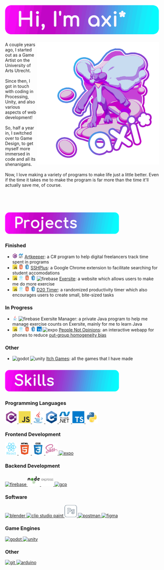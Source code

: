 <h1><img  alt="intro" src="https://github.com/AxiDragon/AxiDragon/blob/main/img/intro.gif"></h1>
<img align="right" alt="axi" src="https://github.com/AxiDragon/AxiDragon/blob/main/img/axi.gif"
 height="400">
<p>A couple years ago, I started out as a Game Artist on the University of Arts Utrecht.<br><br>
  Since then, I got in touch with coding in Processing, Unity, and also various aspects of web development!<br><br>
  So, half a year in, I switched over to Game Design, to get myself more immersed in code and all its
  shenanigans.<br><br>
  Now, I love making a variety of programs to make life just a little better. Even if the time it takes me to make
  the
  program is far more than the time it'll actually save me, of course.<br><br><br><br></p>

<h2><img  alt="projects" src="https://github.com/AxiDragon/AxiDragon/blob/main/img/projects.gif" height="70"></h2>
  <h3>Finished</h3>
  <ul>
   <li>
    <img src="https://raw.githubusercontent.com/devicons/devicon/master/icons/csharp/csharp-original.svg" alt="csharp" title="csharp" width="16"/>
    <img src="https://raw.githubusercontent.com/devicons/devicon/master/icons/dot-net/dot-net-original-wordmark.svg" alt="dotnet" title="dotnet" width="16"/>
    <a href="https://github.com/AxiDragon/Artkeeper" target="_blank" rel="noreferrer">Artkeeper</a>: a C# program to help digital freelancers track time spent in programs
   </li>
   <li>
    <img src="https://raw.githubusercontent.com/devicons/devicon/master/icons/javascript/javascript-original.svg" alt="javascript" title="javascript" width="16"/>
    <img src="https://raw.githubusercontent.com/devicons/devicon/master/icons/html5/html5-original-wordmark.svg" alt="html5" title="html5" width="16"/>
    <img src="https://raw.githubusercontent.com/devicons/devicon/master/icons/css3/css3-original-wordmark.svg" alt="css3" title="css3" width="16"/>
    <a href="https://github.com/AxiDragon/SSHPlus" target="_blank" rel="noreferrer">SSHPlus</a>: a Google Chrome extension to facilitate searching for student accomodations
   </li>
   <li>
    <img src="https://raw.githubusercontent.com/devicons/devicon/master/icons/javascript/javascript-original.svg" alt="javascript" title="javascript" width="16"/>
    <img src="https://raw.githubusercontent.com/devicons/devicon/master/icons/react/react-original-wordmark.svg" alt="react" title="react" width="16"/>
    <img src="https://raw.githubusercontent.com/devicons/devicon/master/icons/html5/html5-original-wordmark.svg" alt="html5" title="html5" width="16"/>
    <img src="https://raw.githubusercontent.com/devicons/devicon/master/icons/css3/css3-original-wordmark.svg" alt="css3" title="css3" width="16"/>
    <img src="https://www.vectorlogo.zone/logos/firebase/firebase-icon.svg" alt="firebase" width="16"/>
    <a href="https://axidragon.github.io/exersite/" target="_blank" rel="noreferrer">Exersite</a>: a website which allows users to make me do more exercise
   </li>
   <li>
    <img src="https://raw.githubusercontent.com/devicons/devicon/master/icons/javascript/javascript-original.svg" alt="javascript" title="javascript" width="16"/>
    <img src="https://raw.githubusercontent.com/devicons/devicon/master/icons/react/react-original-wordmark.svg" alt="react" title="react" width="16"/>
    <img src="https://raw.githubusercontent.com/devicons/devicon/master/icons/html5/html5-original-wordmark.svg" alt="html5" title="html5" width="16"/>
    <img src="https://raw.githubusercontent.com/devicons/devicon/master/icons/css3/css3-original-wordmark.svg" alt="css3" title="css3" width="16"/>
    <a href="https://axidragon.github.io/d20-timer/" target="_blank" rel="noreferrer">D20 Timer</a>: a randomized productivity timer which also encourages users to create small, bite-sized tasks
   </li>
  </ul>

  <h3>In Progress</h3>
  <ul>
   <li>
    <img src="https://raw.githubusercontent.com/devicons/devicon/master/icons/java/java-original.svg" alt="java" width="16"/>
    <img src="https://www.vectorlogo.zone/logos/firebase/firebase-icon.svg" alt="firebase" width="16"/>
    Exersite Manager: a private Java program to help me manage exercise counts on Exersite, mainly for me to learn Java</li>
   <li>
    <img src="https://raw.githubusercontent.com/devicons/devicon/master/icons/javascript/javascript-original.svg" alt="javascript" title="javascript" width="16"/>
    <img src="https://raw.githubusercontent.com/devicons/devicon/master/icons/react/react-original-wordmark.svg" alt="react" title="react" width="16"/>
    <img src="https://raw.githubusercontent.com/devicons/devicon/master/icons/html5/html5-original-wordmark.svg" alt="html5" title="html5" width="16"/>
    <img src="https://raw.githubusercontent.com/devicons/devicon/master/icons/css3/css3-original-wordmark.svg" alt="css3" title="css3" width="16"/>
    <img src="https://raw.githubusercontent.com/devicons/devicon/master/icons/typescript/typescript-original.svg" alt="typescript" title="typescript" width="16"/>
    <img src="https://seeklogo.com/images/E/expo-logo-01BB2BCFC3-seeklogo.com.png" alt="expo" title="expo" width="16"/>
    <a href="https://github.com/AxiDragon/people-not-opinions" target="_blank" rel="noreferrer">People Not Opinions</a>: an interactive webapp for phones to reduce <a href="https://en.wikipedia.org/wiki/Out-group_homogeneity" target="_blank" rel="noreferrer">out-group homogeneity bias</a>
   </li>
  </ul>
  <h3>Other</h3>
  <ul>
    <li>
     <img src="https://www.vectorlogo.zone/logos/godotengine/godotengine-icon.svg" alt="godot" title="godot" width="16"/>
     <img src="https://www.vectorlogo.zone/logos/unity3d/unity3d-icon.svg" alt="unity" title="unity" width="16 height="16" />
     <a href="https://axidreamdragon.itch.io/" target="_blank" rel="noreferrer">Itch Games</a>: all the games that I have made
    </li>
  </ul>

<h2><img  alt="skills" src="https://github.com/AxiDragon/AxiDragon/blob/main/img/skills.gif" height="70"></h2>
<h3>Programming Languages</h3>
<a href="https://www.w3schools.com/cs/" target="_blank" rel="noreferrer"> 
 <img src="https://raw.githubusercontent.com/devicons/devicon/master/icons/csharp/csharp-original.svg" alt="csharp" width="40"/>
</a>
<a href="https://developer.mozilla.org/en-US/docs/Web/JavaScript" target="_blank" rel="noreferrer"> 
 <img src="https://raw.githubusercontent.com/devicons/devicon/master/icons/javascript/javascript-original.svg"  alt="javascript" width="40"/> 
</a>
<a href="https://www.java.com" target="_blank" rel="noreferrer">
 <img src="https://raw.githubusercontent.com/devicons/devicon/master/icons/java/java-original.svg" alt="java" width="40"/>
</a>
<a href="https://www.w3schools.com/cpp/" target="_blank" rel="noreferrer">
 <img src="https://raw.githubusercontent.com/devicons/devicon/master/icons/cplusplus/cplusplus-original.svg" alt="cplusplus" width="40"/> 
</a>
<a href="https://dotnet.microsoft.com/" target="_blank" rel="noreferrer"> 
 <img src="https://raw.githubusercontent.com/devicons/devicon/master/icons/dot-net/dot-net-original-wordmark.svg" alt="dotnet" width="40"/> 
</a>
<a href="https://www.typescriptlang.org/" target="_blank" rel="noreferrer"> 
 <img src="https://raw.githubusercontent.com/devicons/devicon/master/icons/typescript/typescript-original.svg" alt="typescript" width="40"/> 
</a>
<a href="https://www.python.org" target="_blank" rel="noreferrer"> 
 <img src="https://raw.githubusercontent.com/devicons/devicon/master/icons/python/python-original.svg" alt="python" width="40"/> 
</a>

<h3>Frontend Development</h3>
<a href="https://reactjs.org/" target="_blank" rel="noreferrer"> 
 <img src="https://raw.githubusercontent.com/devicons/devicon/master/icons/react/react-original-wordmark.svg" alt="react" width="40"/> 
</a>
<a href="https://www.w3.org/html/" target="_blank" rel="noreferrer"> 
 <img src="https://raw.githubusercontent.com/devicons/devicon/master/icons/html5/html5-original-wordmark.svg" alt="html5" width="40" /> 
</a>
<a href="https://www.w3schools.com/css/" target="_blank" rel="noreferrer"> 
 <img src="https://raw.githubusercontent.com/devicons/devicon/master/icons/css3/css3-original-wordmark.svg" alt="css3" width="40"/> 
</a>
<a href="https://sass-lang.com" target="_blank" rel="noreferrer">
 <img src="https://raw.githubusercontent.com/devicons/devicon/master/icons/sass/sass-original.svg" alt="sass" width="40"/> 
</a>
<a href="https://expo.dev/" target="_blank" rel="noreferrer"> 
   <img src="https://seeklogo.com/images/E/expo-logo-01BB2BCFC3-seeklogo.com.png" alt="expo" width="40"/>
</a>

<h3>Backend Development</h3>
<a href="https://firebase.google.com/" target="_blank" rel="noreferrer"> 
 <img src="https://www.vectorlogo.zone/logos/firebase/firebase-icon.svg" alt="firebase" width="40"/>
</a>
<a href="https://nodejs.org" target="_blank" rel="noreferrer"> 
 <img src="https://raw.githubusercontent.com/devicons/devicon/master/icons/nodejs/nodejs-original-wordmark.svg" alt="nodejs" width="40"/> 
</a>
<a href="https://expressjs.com" target="_blank" rel="noreferrer"> 
 <img src="https://raw.githubusercontent.com/devicons/devicon/master/icons/express/express-original-wordmark.svg" alt="express" width="40"/>
</a>
<a href="https://cloud.google.com" target="_blank" rel="noreferrer"> 
 <img src="https://www.vectorlogo.zone/logos/google_cloud/google_cloud-icon.svg" alt="gcp" width="40"/>
</a>

<h3>Software</h3>
<a href="https://www.blender.org/" target="_blank" rel="noreferrer"> 
 <img src="https://download.blender.org/branding/community/blender_community_badge_white.svg" alt="blender" width="40"/> 
</a>
<a href="https://www.clipstudio.net/en/" target="_blank" rel="noreferrer"> 
 <img src="https://www.clipstudio.net/view/img/common/clipstudiopaint-icon.png" alt="clip studio paint" width="40"/> 
</a>
<a href="https://www.photoshop.com/en" target="_blank" rel="noreferrer"> 
 <img src="https://raw.githubusercontent.com/devicons/devicon/master/icons/photoshop/photoshop-line.svg" alt="photoshop" width="40"/> 
</a>
<a href="https://postman.com" target="_blank" rel="noreferrer"> 
 <img src="https://www.vectorlogo.zone/logos/getpostman/getpostman-icon.svg" alt="postman" width="40"/>
</a>
<a href="https://www.figma.com/" target="_blank" rel="noreferrer"> 
 <img  src="https://www.vectorlogo.zone/logos/figma/figma-icon.svg" alt="figma" width="40"/> 
</a>

<h3>Game Engines</h3>
<a href="https://godotengine.org/" target="_blank" rel="noreferrer"> 
 <img src="https://www.vectorlogo.zone/logos/godotengine/godotengine-icon.svg" alt="godot" width="40"/>
</a>
<a href="https://unity.com/" target="_blank" rel="noreferrer"> 
 <img src="https://www.vectorlogo.zone/logos/unity3d/unity3d-icon.svg" alt="unity" width="40"/> 
</a>

<h3>Other</h3>
<a href="https://git-scm.com/" target="_blank" rel="noreferrer"> 
 <img src="https://www.vectorlogo.zone/logos/git-scm/git-scm-icon.svg" alt="git" width="40"/> 
</a>
<a href="https://www.arduino.cc/" target="_blank" rel="noreferrer"> 
 <img src="https://cdn.worldvectorlogo.com/logos/arduino-1.svg" alt="arduino" width="40"/> 
</a>
